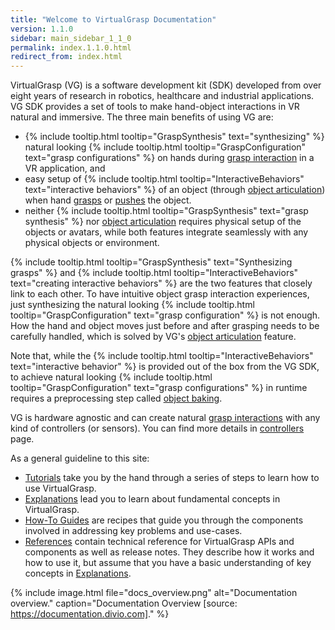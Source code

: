 ```yaml
---
title: "Welcome to VirtualGrasp Documentation"
version: 1.1.0
sidebar: main_sidebar_1_1_0
permalink: index.1.1.0.html
redirect_from: index.html
---
```


VirtualGrasp (VG) is a software development kit (SDK) developed from over eight years of research in robotics, healthcare and industrial applications.
VG SDK provides a set of tools to make hand-object interactions in VR natural and immersive. The three main benefits of using VG are:
* {% include tooltip.html tooltip="GraspSynthesis" text="synthesizing" %} natural looking {% include tooltip.html tooltip="GraspConfiguration" text="grasp configurations" %} on hands during [grasp interaction](grasp_interaction.1.1.0.html) in a VR application, and
* easy setup of {% include tooltip.html tooltip="InteractiveBehaviors" text="interactive behaviors" %} of an object (through [object articulation](object_articulation.1.1.0.html)) when hand [grasps](grasp_interaction.1.1.0.html) or [pushes](push_interaction.1.1.0.html) the object. 
* neither {% include tooltip.html tooltip="GraspSynthesis" text="grasp synthesis" %} nor [object articulation](object_articulation.1.1.0.html) requires physical setup of the objects or avatars, while both features integrate seamlessly with any physical objects or environment.

{% include tooltip.html tooltip="GraspSynthesis" text="Synthesizing grasps" %} and {% include tooltip.html tooltip="InteractiveBehaviors" text="creating interactive behaviors" %} are the two features that closely link to each other. 
To have intuitive object grasp interaction experiences, just synthesizing the natural looking 
{% include tooltip.html tooltip="GraspConfiguration" text="grasp configuration" %} is not enough. How the hand and object moves just before and after grasping needs to be carefully handled, which is solved by VG's [object articulation](object_articulation.1.1.0.html) feature.

Note that, while the {% include tooltip.html tooltip="InteractiveBehaviors" text="interactive behavior" %} is provided out of the box from the VG SDK, 
to achieve natural looking {% include tooltip.html tooltip="GraspConfiguration" text="grasp configurations" %} in runtime
requires a preprocessing step called [object baking](object_baking.1.1.0.html).

VG is hardware agnostic and can create natural [grasp interactions](grasp_interaction.1.1.0.html) with any kind of controllers (or sensors). 
You can find more details in [controllers](controllers.1.1.0.html) page.

As a general guideline to this site:

* [Tutorials](unity_get_started_installation.1.1.0.html) take you by the hand through a series of steps to learn how to use VirtualGrasp.
* [Explanations](controllers.1.1.0.html) lead you to learn about fundamental concepts in VirtualGrasp.
* [How-To Guides](unity_component_myvirtualgrasp.1.1.0.html) are recipes that guide you through the components involved in addressing key problems and use-cases.
* [References](virtualgrasp_unityapi.1.1.0.html) contain technical reference for VirtualGrasp APIs and components as well as release notes. They describe how it works and how to use it,
 but assume that you have a basic understanding of key concepts in [Explanations](controllers.1.1.0.html).

{% include image.html file="docs_overview.png" alt="Documentation overview." caption="Documentation Overview [source: https://documentation.divio.com]." %}